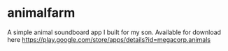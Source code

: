 # animalfarm
A simple animal soundboard app I built for my son.
Available for download here https://play.google.com/store/apps/details?id=megacorp.animals
